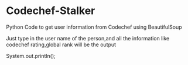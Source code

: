 # Codechef-Stalker
Python Code to get user information from Codechef using BeautifulSoup

Just type in the user name of the person,and all the information like codechef rating,global rank will be the output

System.out.println();
